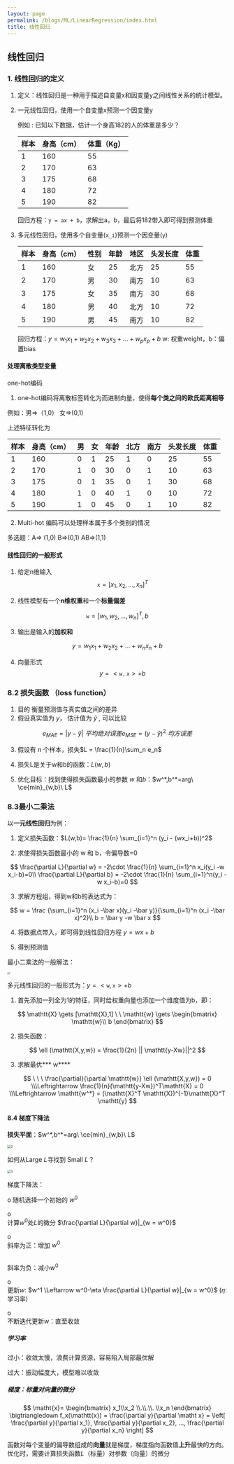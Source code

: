 ```yaml
---
layout: page
permalink: /blogs/ML/LinearRegression/index.html
title: 线性回归
---
```



## 线性回归

### 1. 线性回归的定义

1. 定义：线性回归是一种用于描述自变量x和因变量y之间线性关系的统计模型。<br>

2. 一元线性回归，使用一个自变量x预测一个因变量y<br>

   例如 : 已知以下数据，估计一个身高182的人的体重是多少？<br>

   | 样本 | 身高（cm） | 体重（Kg） |
   | ---- | ---------- | ---------- |
   | 1    | 160        | 55         |
   | 2    | 170        | 63         |
   | 3    | 175        | 68         |
   | 4    | 180        | 72         |
   | 5    | 190        | 82         |

   回归方程：`y = ax + b`，求解出a，b，最后将182带入即可得到预测体重<br>

3. 多元线性回归，使用多个自变量(`x_i`)预测一个因变量(`y`)<br>

   | 样本 | 身高（cm） | 性别 | 年龄 | 地区 | 头发长度 | 体重 |
   | ---- | ---------- | ---- | ---- | ---- | -------- | ---- |
   | 1    | 160        | 女   | 25   | 北方 | 25       | 55   |
   | 2    | 170        | 男   | 30   | 南方 | 10       | 63   |
   | 3    | 175        | 女   | 35   | 南方 | 30       | 68   |
   | 4    | 180        | 男   | 40   | 北方 | 10       | 72   |
   | 5    | 190        | 男   | 45   | 南方 | 10       | 82   |

   回归方程：$y = w_1 x_1 + w_2 x_2+ w_3 x_3 + ...+ w_p x_p +b$ w: 权重weight，b：偏置bias<br>

#### 处理离散类型变量

one-hot编码<br>

1. one-hot编码将离散标签转化为而进制向量，使得**每个类之间的欧氏距离相等**<br>

例如：男=>（1,0） 女=>(0,1)<br>

上述特征转化为<br>

| 样本 | 身高（cm） | 男   | 女   | 年龄 | 北方 | 南方 | 头发长度 | 体重 |
| ---- | ---------- | ---- | ---- | ---- | ---- | ---- | -------- | ---- |
| 1    | 160        | 0    | 1    | 25   | 1    | 0    | 25       | 55   |
| 2    | 170        | 1    | 0    | 30   | 0    | 1    | 10       | 63   |
| 3    | 175        | 0    | 1    | 35   | 0    | 1    | 30       | 68   |
| 4    | 180        | 1    | 0    | 40   | 1    | 0    | 10       | 72   |
| 5    | 190        | 1    | 0    | 45   | 0    | 1    | 10       | 82   |

2. Multi-hot 编码可以处理样本属于多个类别的情况<br>

多选题：A=> (1,0) B=>(0,1) AB=>(1,1)<br>

#### 线性回归的一般形式

1. 给定n维输入<br>
   $$
   \mathtt{x} = [x_1,x_2,...,x_n]^T
   $$

2. 线性模型有一个**n维权重**和一个**标量偏差**<br>

$$
\mathtt{w} = [w_1,w_2,...,w_n]^T , b
$$

3. 输出是输入的**加权和**<br>

$$
y = w_1x_1+w_2x_2+...+w_nx_n+b
$$

4. 向量形式<br>
   $$
   y=<\mathtt{w,x}>+b
   $$
 

### 8.2 损失函数 （loss function）

1. 目的 衡量预测值与真实值之间的差异<br>
2. 假设真实值为 $y$， 估计值为 $\hat{y}$ , 可以比较<br>

$$
e_{MAE} = |y-\hat{y}|\ 平均绝对误差 
e_{MSE} = (y-\hat{y})^2\ 均方误差
$$

3. 假设有 n 个样本，损失$L = \frac{1}{n}\sum_n e_n$<br>

4. 损失L是关于w和b的函数：$L(w,b)$ <br>

5. 优化目标：找到使得损失函数最小的参数 $w$ 和$b$：$w^*,b^*=arg\ \ce{min}_{w,b}\ L$ <br>



### 8.3最小二乘法

以**一元线性回归**为例：<br>

1. 定义损失函数：$L(w,b)= \frac{1}{n} \sum_{i=1}^n (y_i - (wx_i+b))^2$<br>

2. 求使得损失函数最小的 w 和 b，令偏导数=0<br>

$$
\frac{\partial L}{\partial w} = -2\cdot \frac{1}{n} \sum_{i=1}^n x_i(y_i -w x_i-b)=0\\ 
\frac{\partial L}{\partial b} = -2\cdot \frac{1}{n} \sum_{i=1}^n(y_i -w x_i-b)=0
$$

3. 求解方程组，得到w和b的表达式为：<br>

$$
w = \frac {\sum_{i=1}^n (x_i -\bar x)(y_i -\bar y)}{\sum_{i=1}^n (x_i -\bar x)^2}\\
b = \bar y -w \bar x
$$

4. 将数据点带入，即可得到线性回归方程 $y= wx+b$<br>

5. 得到预测值<br>
  

最小二乘法的一般解法：<br>

<img src="https://qilu-yuan.github.io/figure/LinearRegression/1.png" alt="1" style="zoom: 30%;" />

多元线性回归的一般形式为：$y=<\mathtt{w},\mathtt{x}>+b$<br>

1. 首先添加一列全为1的特征，同时给权重向量也添加一个维度值为b，即：<br>

$$
\mathtt{X} \gets [\mathtt{X},1] \ \ \mathtt{w} \gets \begin{bmatrix}
\mathtt{w}\\ b
\end{bmatrix}
$$

2. 损失函数：<br>

$$
\ell (\mathtt{X,y,w}) = \frac{1}{2n} || \mathtt{y-Xw}||^2
$$

3. 求解最优*** w\****

$$
\ \ \ \frac{\partial}{\partial \mathtt{w}} \ell (\mathtt{X,y,w}) = 0
\\\Leftrightarrow \frac{1}{n}(\mathtt{y-Xw})^T\mathtt{X} = 0
\\\Leftrightarrow  \mathtt{w^*} = (\mathtt{X}^T \mathtt{X})^{-1}\mathtt{X}^T \mathtt{y}
$$

 

#### 8.4 梯度下降法

**损失平面**：$w^*,b^*=arg\ \ce{min}_{w,b}\ L$

<img src="https://qilu-yuan.github.io/figure/LinearRegression/2.png" alt="2" style="zoom: 50%;" />

如何从Large *L*寻找到 Small *L*？

<img src="https://qilu-yuan.github.io/figure/LinearRegression/3.png" alt="3" style="zoom: 50%;" />


梯度下降法：<br>

o 随机选择一个初始的 $w^0$ 

o <br>计算$w^0$处*L*的微分 $\frac{\partial L}{\partial w}|_{w = w^0}$

o <br>斜率为正：增加 $w^0$

   <br>斜率为负：减小$w^0$

o <br>更新*w*: $w^1 \Leftarrow w^0-\eta \frac{\partial L}{\partial w}|_{w = w^0}$ ($\eta$:学习率)

o <br>不断迭代更新$w$：直至收敛

##### 学习率

过小：收敛太慢，浪费计算资源，容易陷入局部最优解<br>

过大：振动幅度大，模型难以收敛<br>

##### 梯度：标量对向量的微分

$$
\matht{x}= \begin{bmatrix}
 x_1\\x_2
\\.\\.\\.
\\x_n
\end{bmatrix}           \bigtriangledown f_x(\mathtt{x}) = \frac{\partial y}{\partial \matht x} = \left[ \frac{\partial y}{\partial x_1}, \frac{\partial y}{\partial  x_2}, ..., \frac{\partial y}{\partial  x_n} \right]
$$



函数对每个变量的偏导数组成的**向量**就是梯度，梯度指向函数值**上升**最快的方向。优化时，需要计算损失函数*L*（标量）对参数（向量）的微分<br>



